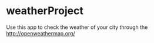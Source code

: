 # weatherProject
Use this app to check the weather of your city through the http://openweathermap.org/
